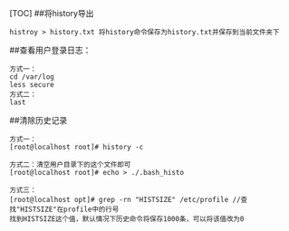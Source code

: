 [TOC]
##将history导出
```
histroy > history.txt 将history命令保存为history.txt并保存到当前文件夹下
```
##查看用户登录日志：
```
方式一：
cd /var/log
less secure
方式二：
last
```
##清除历史记录
```
方式一：
[root@localhost root]# history -c 

方式二：清空用户目录下的这个文件即可 
[root@localhost root]# echo > ./.bash_histo

方式三：
[root@localhost opt]# grep -rn "HISTSIZE" /etc/profile //查找"HISTSIZE"在profile中的行号
找到HISTSIZE这个值，默认情况下历史命令将保存1000条，可以将该值改为0
```